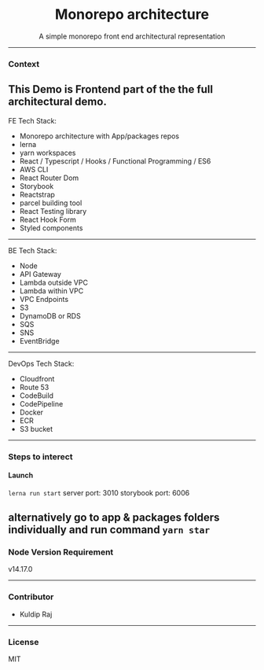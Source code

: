 
<div align="center">
    <h1>Monorepo architecture</h1>
    <p>A simple monorepo front end architectural representation</p>

</div>

---

### Context

This Demo is Frontend part of the the full architectural demo.
---
FE Tech Stack:
- Monorepo architecture with App/packages repos
- lerna
- yarn workspaces
- React / Typescript / Hooks / Functional Programming / ES6
- AWS CLI
- React Router Dom
- Storybook 
- Reactstrap
- parcel building tool
- React Testing library
- React Hook Form
- Styled components
---
BE Tech Stack:
- Node
- API Gateway
- Lambda outside VPC
- Lambda within VPC
- VPC Endpoints
- S3
- DynamoDB or RDS
- SQS
- SNS
- EventBridge
---
DevOps Tech Stack:
- Cloudfront
- Route 53
- CodeBuild
- CodePipeline
- Docker
- ECR
- S3 bucket
---
### Steps to interect

#### Launch
```lerna run start```
server port: 3010
storybook port: 6006

alternatively 
go to app & packages folders individually and run command 
```yarn star```
---

### Node Version Requirement

v14.17.0

---

### Contributor
- Kuldip Raj

---

### License
MIT
